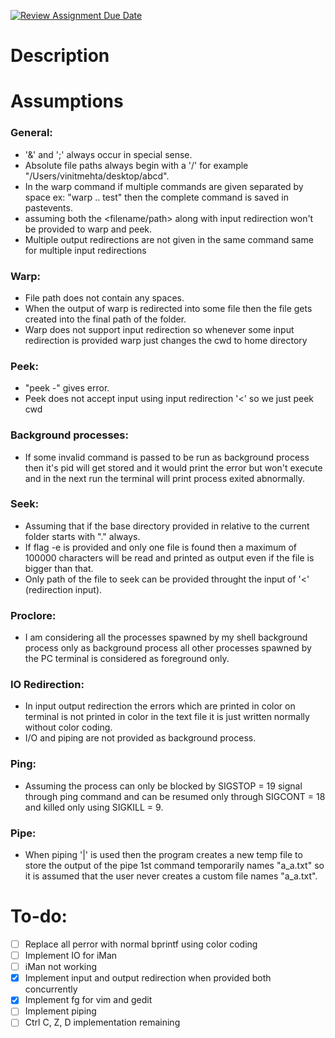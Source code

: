 [![Review Assignment Due Date](https://classroom.github.com/assets/deadline-readme-button-24ddc0f5d75046c5622901739e7c5dd533143b0c8e959d652212380cedb1ea36.svg)](https://classroom.github.com/a/76mHqLr5)
# Description

# Assumptions
### General:
- '&' and ';' always occur in special sense.
- Absolute file paths always begin with a '/' for example "/Users/vinitmehta/desktop/abcd".
- In the warp command if multiple commands are given separated by space ex: "warp .. test" then the complete command is saved in pastevents.
- assuming both the <filename/path> along with input redirection won't be provided to warp and peek.
- Multiple output redirections are not given in the same command same for multiple input redirections

### Warp:
- File path does not contain any spaces.
- When the output of warp is redirected into some file then the file gets created into the final path of the folder.
- Warp does not support input redirection so whenever some input redirection is provided warp just changes the cwd to home directory

### Peek:
- "peek -" gives error.
- Peek does not accept input using input redirection '<' so we just peek cwd

### Background processes:
- If some invalid command is passed to be run as background process then it's pid will get stored and it would print the error but won't execute and in the next run the terminal will print process exited abnormally.

### Seek:
- Assuming that if the base directory provided in relative to the current folder starts with "." always.
- If flag -e is provided and only one file is found then a maximum of 100000 characters will be read and printed as output even if the file is bigger than that.
- Only path of the file to seek can be provided throught the input of '<' (redirection input).

### Proclore:
- I am considering all the processes spawned by my shell background process only as background process all other processes spawned by the PC terminal is considered as foreground only.

### IO Redirection:
- In input output redirection the errors which are printed in color on terminal is not printed in color in the text file it is just written normally without color coding.
- I/O and piping are not provided as background process.

### Ping:
- Assuming the process can only be blocked by SIGSTOP = 19 signal through ping command and can be resumed only through SIGCONT = 18 and killed only using SIGKILL = 9.

### Pipe:
- When piping '|' is used then the program creates a new temp file to store the output of the pipe 1st command temporarily names "a_a.txt" so it is assumed that the user never creates a custom file names "a_a.txt".


# To-do:
- [ ] Replace all perror with normal bprintf using color coding
- [ ] Implement IO for iMan
- [ ] iMan not working
- [x] Implement input and output redirection when provided both concurrently
- [x] Implement fg for vim and gedit
- [ ] Implement piping
- [ ] Ctrl C, Z, D implementation remaining